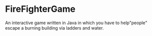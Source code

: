 # FireFighterGame
An interactive game written in Java in which you have to help"people" escape a burning building via ladders and water.
